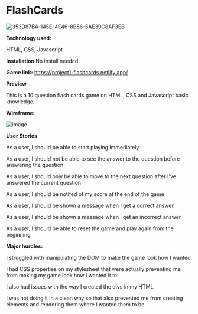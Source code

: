 # FlashCards

![353D87BA-145E-4E46-8B56-5AE39C8AF3EB](https://user-images.githubusercontent.com/99685970/169450928-3b2acf96-194f-46df-8874-c6f946fb1213.jpeg)




**Technology used:**

HTML, CSS, Javascript

**Installation**
No install needed

**Game link:** 
https://project1-flashcards.netlify.app/

**Preview**

This is a 10 question flash cards game on HTML, CSS and Javascript basic knowledge.




**Wireframe:**

![image](https://user-images.githubusercontent.com/99685970/169415847-9c3c7bbe-936a-4b5b-81d9-9dacc7578d26.png)

**User Stories**

As a user, I should be able to start playing immediately

As a user, I should not be able to see the answer to the question before answering the question

As a user, I should only be able to move to the next question after I've answered the current question

As a user, I should be notifed of my score at the end of the game

As a user, I should be shown a message when I get a correct answer

As a user, I should be shown a message when i get an incorrect answer

As a user, I should be able to reset the game and play again from the beginning

**Major hurdles:**

I struggled with manipulating the DOM to make the game look how I wanted. 

I had CSS properties on my stylesheet that were actually preventing me from making my game look how I wanted it to. 

I also had issues with the way I created the divs in my HTML. 

I was not doing it in a clean way so that also prevented me from creating elements and rendering them where I wanted them to be.


